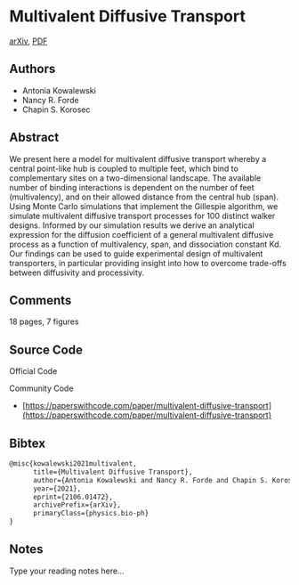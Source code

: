 
# Multivalent Diffusive Transport

[arXiv](https://arxiv.org/abs/2106.01472), [PDF](https://arxiv.org/pdf/2106.01472.pdf)

## Authors

- Antonia Kowalewski
- Nancy R. Forde
- Chapin S. Korosec

## Abstract

We present here a model for multivalent diffusive transport whereby a central point-like hub is coupled to multiple feet, which bind to complementary sites on a two-dimensional landscape. The available number of binding interactions is dependent on the number of feet (multivalency), and on their allowed distance from the central hub (span). Using Monte Carlo simulations that implement the Gillespie algorithm, we simulate multivalent diffusive transport processes for 100 distinct walker designs. Informed by our simulation results we derive an analytical expression for the diffusion coefficient of a general multivalent diffusive process as a function of multivalency, span, and dissociation constant Kd. Our findings can be used to guide experimental design of multivalent transporters, in particular providing insight into how to overcome trade-offs between diffusivity and processivity.

## Comments

18 pages, 7 figures

## Source Code

Official Code



Community Code

- [https://paperswithcode.com/paper/multivalent-diffusive-transport](https://paperswithcode.com/paper/multivalent-diffusive-transport)

## Bibtex

```tex
@misc{kowalewski2021multivalent,
      title={Multivalent Diffusive Transport}, 
      author={Antonia Kowalewski and Nancy R. Forde and Chapin S. Korosec},
      year={2021},
      eprint={2106.01472},
      archivePrefix={arXiv},
      primaryClass={physics.bio-ph}
}
```

## Notes

Type your reading notes here...

